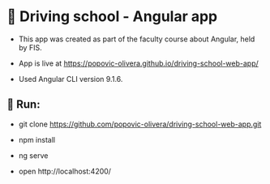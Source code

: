 # :blue_car: Driving school - Angular app

- This app was created as part of the faculty course about Angular, held by FIS.

- App is live at https://popovic-olivera.github.io/driving-school-web-app/

- Used Angular CLI version 9.1.6.

## :hammer: Run:

- git clone https://github.com/popovic-olivera/driving-school-web-app.git

- npm install

- ng serve

- open http://localhost:4200/
